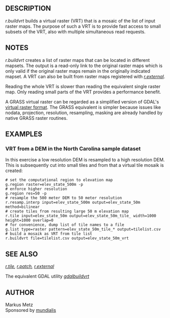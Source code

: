 ## DESCRIPTION

*r.buildvrt* builds a virtual raster (VRT) that is a mosaic of the list
of input raster maps. The purpose of such a VRT is to provide fast
access to small subsets of the VRT, also with multiple simultaneous read
requests.

## NOTES

*r.buildvrt* creates a list of raster maps that can be located in
different mapsets. The output is a read-only link to the original raster
maps which is only valid if the original raster maps remain in the
originally indicated mapset. A VRT can also be built from raster maps
registered with *[r.external](r.external.html)*.

Reading the whole VRT is slower than reading the equivalent single
raster map. Only reading small parts of the VRT provides a performance
benefit.

A GRASS virtual raster can be regarded as a simplified version of
GDAL\'s [virtual raster format](http://gdal.org/gdal_vrttut.html). The
GRASS equivalent is simpler because issues like nodata, projection,
resolution, resampling, masking are already handled by native GRASS
raster routines.

## EXAMPLES

### VRT from a DEM in the North Carolina sample dataset

In this exercise a low resolution DEM is resampled to a high resolution
DEM. This is subsequently cut into small tiles and from that a virtual
tile mosaik is created:

```
# set the computational region to elevation map
g.region raster=elev_state_500m -p
# enforce higher resolution
g.region res=50 -p
# resample the 500 meter DEM to 50 meter resolution
r.resamp.interp input=elev_state_500m output=elev_state_50m method=bilinear
# create tiles from resulting large 50 m elevation map
r.tile input=elev_state_50m output=elev_state_50m_tile_ width=1000 height=1000 overlap=0
# for convenience, dump list of tile names to a file
g.list type=raster pattern=elev_state_50m_tile_* output=tilelist.csv
# build a mosaik as VRT from tile list
r.buildvrt file=tilelist.csv output=elev_state_50m_vrt
```

## SEE ALSO

*[r.tile](r.tile.html), [r.patch](r.patch.html),
[r.external](r.external.html)*

The equivalent GDAL utility
*[gdalbuildvrt](http://gdal.org/gdalbuildvrt.html)*

## AUTHOR

Markus Metz\
Sponsored by [mundialis](https://www.mundialis.de)
